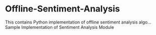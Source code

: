 # Offline-Sentiment-Analysis
This contains Python implementation of offline sentiment analysis algo...
Sample Implementation of Sentiment Analysis Module
